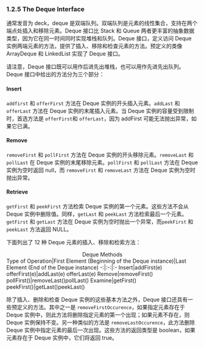 ### 1.2.5 The Deque Interface
通常发音为 deck，deque 是双端队列。双端队列是元素的线性集合，支持在两个端点处插入和移除元素。Deque 接口比 Stack 和 Queue 两者更丰富的抽象数据类型，因为它在同一时间同时实现堆栈和队列。Deque 接口，定义访问 Deque 实例两端元素的方法，提供了插入、移除和检查元素的方法。预定义的类像 ArrayDeque 和 LinkedList 实现了 Deque 接口。

请注意，Deque 接口既可以用作后进先出堆栈，也可以用作先进先出队列。Deque 接口中给出的方法分为三个部分：

#### Insert
`addfirst` 和 `offerFirst` 方法在 Deque 实例的开头插入元素。`addLast` 和 `offerLast` 方法在 Deque 实例的末尾插入元素。当 Deque 实例的容量受到限制时，首选方法是 `offerFirst`和 `offerLast`，因为 addFirst 可能无法抛出异常，如果它已满。

#### Remove
`removeFirst` 和 `pollFirst` 方法在 Deque 实例的开头移除元素。`removeLast` 和 `pollLast` 在 Deque 实例的末尾移除元素。`pollFirst` 和 `pollLast` 方法在 Deque 实例为空时返回 null，而 `removeFirst` 和 `removeLast` 方法在 Deque 实例为空时抛出异常。

#### Retrieve
`getFirst` 和 `peekFirst` 方法检索 Deque 实例的第一个元素。这些方法不会从 Deque 实例中删除值。同样，`getLast` 和 `peekLast` 方法检索最后一个元素。`getFirst` 和 `getLast` 方法在 Deque 实例为空时抛出一个异常，而`peekFirst` 和 `peekLast` 方法返回 NULL。

下面列出了 12 种 Deque 元素的插入、移除和检索方法：

<center>Deque Methods</center>
Type of Operation|First Element (Beginning of the Deque instance)|Last Element (End of the Deque instance)
-:|:-:|:-
Insert|addFirst(e) offerFirst(e)|addLast(e) offerLast(e)
Remove|removeFirst() pollFirst()|removeLast()pollLast()
Examine|getFirst() peekFirst()|getLast()peekLast()

除了插入、删除和检查 Deque 实例的这些基本方法之外，Deque 接口还具有一些预定义的方法。其中之一是 `removeFirstOccurence`，如果指定元素存在于 Deque 实例中，则此方法将删除指定元素的第一个出现；如果元素不存在，则 Deque 实例保持不变。另一种类似的方法是 `removeLastOccurence`，此方法删除 Deque 实例中指定元素的最后一次出现。这些方法的返回类型是 boolean，如果元素存在于 Deque 实例中，它们将返回 true。

